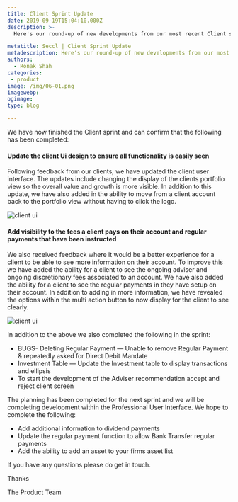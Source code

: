 ```yaml
---
title: Client Sprint Update
date: 2019-09-19T15:04:10.000Z
description: >-
  Here's our round-up of new developments from our most recent Client sprint...

metatitle: Seccl | Client Sprint Update
metadescription: Here's our round-up of new developments from our most recent Client sprint...
authors:
  - Ronak Shah
categories:
 - product
image: /img/06-01.png
imagewebp:
ogimage:
type: blog

---
```


We have now finished the Client sprint and can confirm that the following has been completed:

#### Update the client Ui design to ensure all functionality is easily seen

Following feedback from our clients, we have updated the client user interface. The updates include changing the display of the clients portfolio view so the overall value and growth is more visible. In addition to this update, we have also added in the ability to move from a client account back to the portfolio view without having to click the logo.

![client ui](/img/06-01.png)

#### Add visibility to the fees a client pays on their account and regular payments that have been instructed

We also received feedback where it would be a better experience for a client to be able to see more information on their account. To improve this we have added the ability for a client to see the ongoing adviser and ongoing discretionary fees associated to an account. We have also added the ability for a client to see the regular payments in they have setup on their account. In addition to adding in more information, we have revealed the options within the multi action button to now display for the client to see clearly.

![client ui](/img/06-02.png)

In addition to the above we also completed the following in the sprint:

* BUGS- Deleting Regular Payment — Unable to remove Regular Payment & repeatedly asked for Direct Debit Mandate
* Investment Table — Update the Investment table to display transactions and ellipsis
* To start the development of the Adviser recommendation accept and reject client screen

The planning has been completed for the next sprint and we will be completing development within the Professional User Interface. We hope to complete the following:

* Add additional information to dividend payments
* Update the regular payment function to allow Bank Transfer regular payments
* Add the ability to add an asset to your firms asset list

If you have any questions please do get in touch.

Thanks

The Product Team
